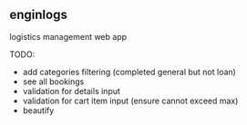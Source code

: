 ## enginlogs

logistics management web app

TODO: 
- add categories filtering (completed general but not loan)
- see all bookings
- validation for details input 
- validation for cart item input (ensure cannot exceed max)
- beautify
